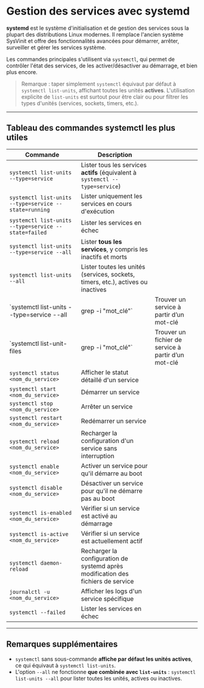 # Gestion des services avec systemd

**systemd** est le système d'initialisation et de gestion des services sous la plupart des distributions Linux modernes. Il remplace l'ancien système SysVinit et offre des fonctionnalités avancées pour démarrer, arrêter, surveiller et gérer les services système.

Les commandes principales s'utilisent via `systemctl`, qui permet de contrôler l'état des services, de les activer/désactiver au démarrage, et bien plus encore.

> Remarque : taper simplement `systemctl` équivaut par défaut à `systemctl list-units`, affichant toutes les unités **actives**. L'utilisation explicite de `list-units` est surtout pour être clair ou pour filtrer les types d'unités (services, sockets, timers, etc.).

---

## Tableau des commandes systemctl les plus utiles

| Commande                                              | Description                                                                      |                                                     |
| ----------------------------------------------------- | -------------------------------------------------------------------------------- | --------------------------------------------------- |
| `systemctl list-units --type=service`                 | Lister tous les services **actifs** (équivalent à `systemctl --type=service`)    |                                                     |
| `systemctl list-units --type=service --state=running` | Lister uniquement les services en cours d'exécution                              |                                                     |
| `systemctl list-units --type=service --state=failed`  | Lister les services en échec                                                     |                                                     |
| `systemctl list-units --type=service --all`           | Lister **tous les services**, y compris les inactifs et morts                    |                                                     |
| `systemctl list-units --all`                          | Lister toutes les unités (services, sockets, timers, etc.), actives ou inactives |                                                     |
| `systemctl list-units --type=service --all            | grep -i "mot_clé"`                                                               | Trouver un service à partir d’un mot-clé            |
| `systemctl list-unit-files                            | grep -i "mot_clé"`                                                               | Trouver un fichier de service à partir d’un mot-clé |
| `systemctl status <nom_du_service>`                   | Afficher le statut détaillé d'un service                                         |                                                     |
| `systemctl start <nom_du_service>`                    | Démarrer un service                                                              |                                                     |
| `systemctl stop <nom_du_service>`                     | Arrêter un service                                                               |                                                     |
| `systemctl restart <nom_du_service>`                  | Redémarrer un service                                                            |                                                     |
| `systemctl reload <nom_du_service>`                   | Recharger la configuration d'un service sans interruption                        |                                                     |
| `systemctl enable <nom_du_service>`                   | Activer un service pour qu'il démarre au boot                                    |                                                     |
| `systemctl disable <nom_du_service>`                  | Désactiver un service pour qu'il ne démarre pas au boot                          |                                                     |
| `systemctl is-enabled <nom_du_service>`               | Vérifier si un service est activé au démarrage                                   |                                                     |
| `systemctl is-active <nom_du_service>`                | Vérifier si un service est actuellement actif                                    |                                                     |
| `systemctl daemon-reload`                             | Recharger la configuration de systemd après modification des fichiers de service |                                                     |
| `journalctl -u <nom_du_service>`                      | Afficher les logs d'un service spécifique                                        |                                                     |
| `systemctl --failed`                                  | Lister les services en échec                                                     |                                                     |

---

## Remarques supplémentaires

* `systemctl` sans sous-commande **affiche par défaut les unités actives**, ce qui équivaut à `systemctl list-units`.
* L'option `--all` ne fonctionne **que combinée avec `list-units`** : `systemctl list-units --all` pour lister toutes les unités, actives ou inactives.